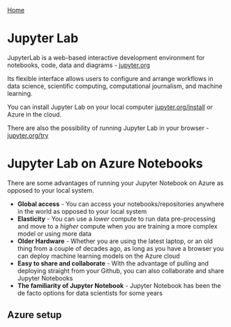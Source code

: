 [Home](../README.md)

# Jupyter Lab
JupyterLab is a web-based interactive development environment for notebooks, code, data and diagrams - [jupyter.org](https://jupyter.org)

Its flexible interface allows users to configure and arrange workflows in data science, scientific computing, computational journalism, and machine learning.

You can install Jupyter Lab on your local computer [jupyter.org/install](https://jupyter.org/install) or Azure in the cloud.

There are also the possibility of running Jupyter Lab in your browser - [jupyter.org/try](https://jupyter.org/try)

# Jupyter Lab on Azure Notebooks
There are some advantages of running your Jupyter Notebook on Azure as opposed to your local system.

- **Global access** - You can access your notebooks/repositories anywhere in the world as opposed to your local system
- **Elasticity** - You can use a *lower* compute to run data pre-processing and move to a *higher* compute when you are training a more complex model or using more data
- **Older Hardware** - Whether you are using the latest laptop, or an old thing from a couple of decades ago, as long as you have a browser you can deploy machine learning models on the Azure cloud
- **Easy to share and collaborate** - With the advantage of pulling and deploying straight from your Github, you can also collaborate and share Jupyter Notebooks
- **The familiarity of Jupyter Notebook** - Jupyter Notebook has been the de facto options for data scientists for some years

## Azure setup
